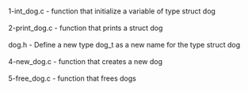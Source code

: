 <br> 1-int_dog.c -  function that initialize a variable of type struct dog </br>
<br> 2-print_dog.c - function that prints a struct dog </br>
<br> dog.h - Define a new type dog_t as a new name for the type struct dog </br>
<br> 4-new_dog.c - function that creates a new dog </br>
<br> 5-free_dog.c - function that frees dogs </br>
